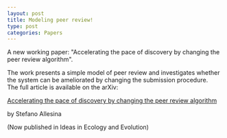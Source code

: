 ```yaml
---
layout: post
title: Modeling peer review!
type: post
categories: Papers
---
```


A new working paper: "Accelerating the pace of discovery by changing the peer review algorithm".

The work presents a simple model of peer review and investigates whether the system can be ameliorated by changing the submission procedure.  
The full article is available on the arXiv:

[Accelerating the pace of discovery by changing the peer review algorithm](http://arxiv.org/abs/0911.0344)

by Stefano Allesina

(Now published in Ideas in Ecology and Evolution)

